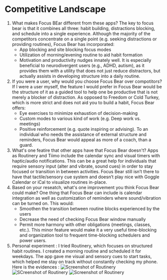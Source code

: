 # Competitive Landscape
1. What makes Focus BEar different from these apps?
    The key to focus bear is that it combines all three: habit building, distractions blocking, and schedule into a single experience. Although the majority of the competitors concentrate on a single point (e.g. seeking distractions or providing routines), Focus Bear has incorporated: 
    - App blocking and site blocking focus modes 
    - Utilization of morning/evening routine to aid habit formation
    - Motivation and productivity nudges innately well. 
    It is especially beneficial to neurodivergent users (e.g., ADHD, autism), as it provides them with a utility that does not just reduce distractors, but actually assists in developing structure into a daily routine.
2. If you were a user, why would you choose Focus Bear over compotitors?
    If I were a user myself, the feature I would prefer in Focus Bear would be the structure of it as a guided tool to help one be productive that is not merely a blocker of distraction. As opposed to Freedom or Cold Turkey, which is more strict and does not aid you to build a habit, Focus Bear offers: 
    - Eye exercises to minimize exhaustion of decision-making
    - Custom modes to various kind of work (e.g. Deep work vs. meetings)
    - Positive reinforcement (e.g. quote inspiring or advising). 
    To an individual who needs the assistance of external structure and reminders, Focus Bear would appeal as more of a coach, than a guard.
3. What's one featire that other apps have that Focus Bear doesn't?
    Apps as Routinery and Tiimo include the calendar sync and visual timers with haptic/audio notifications. This can be a great help for individuals that require sensory input (alter and vibrate, sound cues) in order to stay focused or transition in between activities. Focus Bear still isn’t there to have that tactile/sensory cue system and doesn’t play nice with Goggle Calendar or iCal to visualize routines in-place.
4. Based on your reseatch, what's one improvement you think Focus Bear could make?
    One thing that Focus Bear can include is calendar integration as well as customization of reminders where sound/vibration can be turned on. This would:  
    - Smoothen the transition between routine blocks experienced by the users
    - Decrease the need of checking Focus Bear window manually
    - Permit more harmony with other obligations (meetings, classes, etc.). 
    This minor feature would make it a very useful time-blocking and organization tool to frequent time-blocking schedulers and power users. 
5. Personal experiment :
    I tried Routinery, which focuses on structured habit routines. I created a morning routine and scheduled it for weekdays. The app gave me visual and sensory cues to start tasks, which helped me stay on track without constantly checking my phone.
    Here is the evidences :
    ![Screenshot of Routinery](testapp1.PNG)
    ![SCreenshot of Routinery](testapp2.PNG)
    ![Screenshot of Routinery](testapp3.PNG)